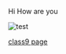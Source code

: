 Hi How are you


![test](https://www.wwf.org.uk/sites/default/files/styles/hero_m/public/2019-08/mountain_gorilla_Rwanda.jpg?h=5b211eae&itok=6TJbr2Ji)

[class9 page](MPScam.github.io/TEST.html)
